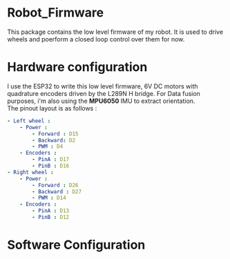 # Robot_Firmware
This package contains the low level firmware of my robot. 
It is used to drive wheels and poerform a closed loop control over them for now. 

# Hardware configuration 
I use the ESP32 to write this low level firmware, 6V DC motors with quadrature encoders driven by the L289N  H bridge. For Data fusion purposes, i'm also using the __MPU6050__ IMU to extract orientation.  
The pinout layout is as follows : 
```yaml
- Left wheel : 
    - Power : 
        - Forward : D15
        - Backward: D2
        - PWM : D4
    - Encoders : 
        - PinA : D17
        - PinB : D16
- Right wheel : 
    - Power : 
        - Forward : D26
        - Backward : D27 
        - PWM : D14
    - Encoders : 
        - PinA : D13
        - PinB : D12
```

# Software Configuration 
